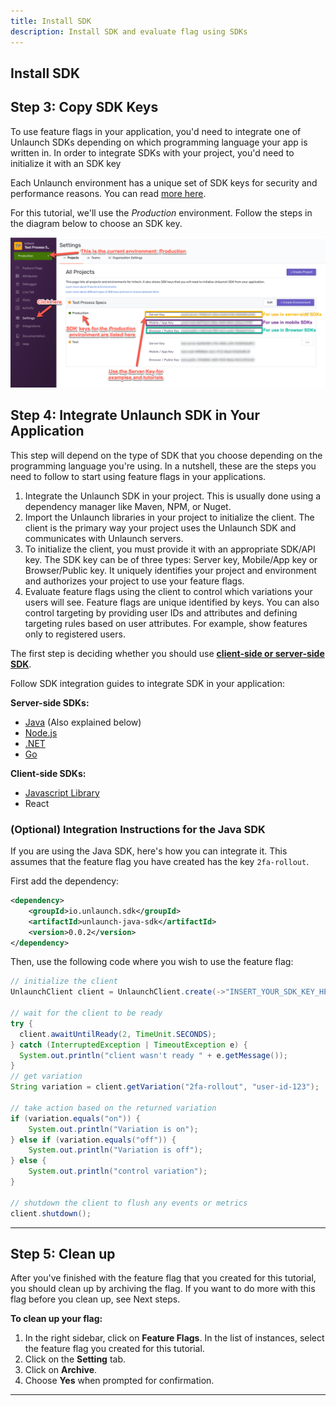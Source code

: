 ```yaml
---
title: Install SDK
description: Install SDK and evaluate flag using SDKs
---
```


## Install SDK

## Step 3: Copy SDK Keys

To use feature flags in your application, you'd need to integrate one of Unlaunch SDKs depending on which programming language your app is written in. In order to integrate SDKs with your project, you'd need to initialize it with an SDK key

Each Unlaunch environment has a unique set of SDK keys for security and performance reasons. You can read [more here](projects/sdk-keys). 

For this tutorial, we'll use the *Production* environment. Follow the steps in the diagram below to choose an SDK key.

<div class="justify-content-center border">
    <img src="/assets/img/sdk_keys.png" alt="Choose SDK keys"/>
</div>

## Step 4: Integrate Unlaunch SDK in Your Application

This step will depend on the type of SDK that you choose depending on the programming language you're using. In a nutshell, these are the steps you need to follow to start using feature flags in your applications.

1. Integrate the Unlaunch SDK in your project. This is usually done using a dependency manager like Maven, NPM, or Nuget.
2. Import the Unlaunch libraries in your project to initialize the client. The client is the primary way your project uses the Unlaunch SDK and communicates with Unlaunch servers. 
3. To initialize the client, you must provide it with an appropriate SDK/API key. The SDK key can be of three types: Server key, Mobile/App key or Browser/Public key. It uniquely identifies your project and environment and authorizes your project to use your feature flags.
4. Evaluate feature flags using the client to control which variations your users will see. Feature flags are unique identified by keys. You can also control targeting by providing user IDs and attributes and defining targeting rules based on user attributes. For example, show features only to registered users.

The first step is deciding whether you should use **[client-side or server-side SDK](sdks/client-vs-server-side-sdks)**. 

Follow SDK integration guides to integrate SDK in your application:

**Server-side SDKs:**

- [Java](sdks/server-side-sdks/java-sdk) (Also explained below)
- [Node.js](sdks/server-side-sdks/nodejs-sdk)
- [.NET](sdks/server-side-sdks/dotnet-sdk)
- [Go](sdks/server-side-sdks/go-sdk)

**Client-side SDKs:**

- [Javascript Library](sdks/client-side-sdks/javascript-library) 
- React

### (Optional) Integration Instructions for the Java SDK

If you are using the Java SDK, here's how you can integrate it. This assumes that the feature flag you have created has the key `2fa-rollout`.

First add the dependency:

```xml
<dependency>
    <groupId>io.unlaunch.sdk</groupId>
    <artifactId>unlaunch-java-sdk</artifactId>
    <version>0.0.2</version>
</dependency>
```

Then, use the following code where you wish to use the feature flag:

```java
// initialize the client
UnlaunchClient client = UnlaunchClient.create(->"INSERT_YOUR_SDK_KEY_HERE"<-);

// wait for the client to be ready
try {
  client.awaitUntilReady(2, TimeUnit.SECONDS);
} catch (InterruptedException | TimeoutException e) {
  System.out.println("client wasn't ready " + e.getMessage());
}
// get variation
String variation = client.getVariation("2fa-rollout", "user-id-123");

// take action based on the returned variation
if (variation.equals("on")) {
    System.out.println("Variation is on");
} else if (variation.equals("off")) {
    System.out.println("Variation is off");
} else {
    System.out.println("control variation");
}

// shutdown the client to flush any events or metrics 
client.shutdown();
```
<hr>

## Step 5: Clean up

After you've finished with the feature flag that you created for this tutorial, you should clean up by archiving the flag. If you want to do more with this flag before you clean up, see Next steps.

**To clean up your flag:**

1. In the right sidebar, click on **Feature Flags**. In the list of instances, select the feature flag you created for this tutorial.
2. Click on the **Setting** tab.
3. Click on **Archive**.
4. Choose **Yes** when prompted for confirmation.

<hr>
